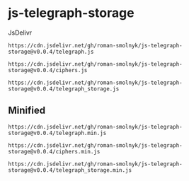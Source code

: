# js-telegraph-storage

JsDelivr

```
https://cdn.jsdelivr.net/gh/roman-smolnyk/js-telegraph-storage@v0.0.4/telegraph.js
```

```
https://cdn.jsdelivr.net/gh/roman-smolnyk/js-telegraph-storage@v0.0.4/ciphers.js
```

```
https://cdn.jsdelivr.net/gh/roman-smolnyk/js-telegraph-storage@v0.0.4/telegraph_storage.js
```

## Minified

```
https://cdn.jsdelivr.net/gh/roman-smolnyk/js-telegraph-storage@v0.0.4/telegraph.min.js
```

```
https://cdn.jsdelivr.net/gh/roman-smolnyk/js-telegraph-storage@v0.0.4/ciphers.min.js
```

```
https://cdn.jsdelivr.net/gh/roman-smolnyk/js-telegraph-storage@v0.0.4/telegraph_storage.min.js
```
